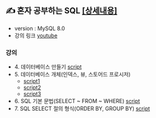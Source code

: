 ## ✍ 혼자 공부하는 SQL [[상세내용]](https://github.com/kbjung/SQL/tree/main/MySQL)
+ version : MySQL 8.0
+ 강의 링크 [youtube](https://youtube.com/playlist?list=PLVsNizTWUw7GCfy5RH27cQL5MeKYnl8Pm)

### 강의
+ 4\. 데이터베이스 만들기 [script](https://github.com/kbjung/SQL/blob/main/MySQL/ch4_make_database.sql)
+ 5\. 데이터베이스 개체(인덱스, 뷰, 스토어드 프로시저)
  - [script1](https://github.com/kbjung/SQL/blob/main/MySQL/ch5_database_entity01.sql)
  - [script2](https://github.com/kbjung/SQL/blob/main/MySQL/ch5_database_entity02.sql)
  - [script3](https://github.com/kbjung/SQL/blob/main/MySQL/ch5_database_entity03.sql)
+ 6\. SQL 기본 문법(SELECT ~ FROM ~ WHERE) [script](https://github.com/kbjung/SQL/blob/main/MySQL/ch6.sql)
+ 7\. SQL SELECT 절의 형식(ORDER BY, GROUP BY) [script](https://github.com/kbjung/SQL/blob/main/MySQL/ch7.sql)
